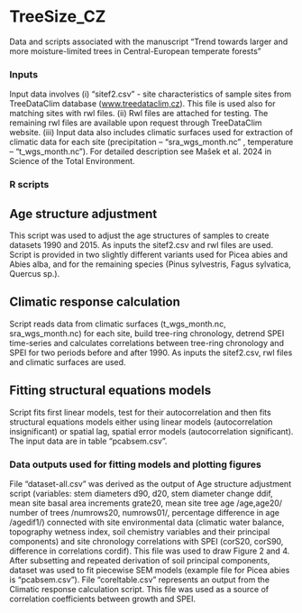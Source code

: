 # TreeSize_CZ
Data and scripts associated with the manuscript “Trend towards larger and more moisture-limited trees in Central-European temperate forests”

### Inputs
Input data involves (i) “sitef2.csv” - site characteristics of sample sites from TreeDataClim database (www.treedataclim,cz). This file is used also for matching sites with rwl files. (ii) Rwl files are attached for testing. The remaining rwl files are available upon request through TreeDataClim website. (iii) Input data also includes climatic surfaces used for extraction of climatic data for each site (precipitation – “sra_wgs_month.nc” , temperature – “t_wgs_month.nc”). For detailed description see Mašek et al. 2024 in Science of the Total Environment.

### R scripts
## Age structure adjustment
This script was used to adjust the age structures of samples to create datasets 1990 and 2015. As inputs the sitef2.csv and rwl files are used. Script is provided in two slightly different variants used for Picea abies and Abies alba, and for the remaining species (Pinus sylvestris, Fagus sylvatica, Quercus sp.). 
## Climatic response calculation
Script reads data from climatic surfaces (t_wgs_month.nc, sra_wgs_month.nc) for each site, build tree-ring chronology, detrend SPEI time-series and calculates correlations between tree-ring chronology and SPEI for two periods before and after 1990. As inputs the sitef2.csv, rwl files and climatic surfaces are used.
## Fitting structural equations models
Script fits first linear models, test for their autocorrelation and then fits structural equations models either using linear models (autocorrelation insignificant) or spatial lag, spatial error models (autocorrelation significant). The input data are in table “pcabsem.csv”. 

### Data outputs used for fitting models and plotting figures
File “dataset-all.csv” was derived as the output of Age structure adjustment script (variables: stem diameters d90, d20, stem diameter change ddif, mean site basal area increments grate20, mean site tree age /age,age20/ number of trees /numrows20, numrows01/, percentage difference in age /agedif1/) connected with site environmental data (climatic water balance, topography wetness index, soil chemistry variables and their principal components) and site chronology correlations with SPEI (corS20, corS90, difference in correlations cordif). This file was used to draw Figure 2 and 4. After subsetting and repeated derivation of soil principal components, dataset was used to fit piecewise SEM models (example file for Picea abies is “pcabsem.csv”).
File “coreltable.csv” represents an output from the Climatic response calculation script. This file was used as a source of correlation coefficients between growth and SPEI.
